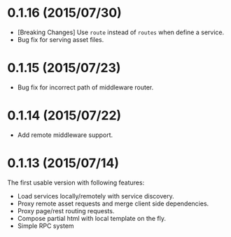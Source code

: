 0.1.16 (2015/07/30)
===================
- [Breaking Changes] Use `route` instead of `routes` when define a service.
- Bug fix for serving asset files.


0.1.15 (2015/07/23)
===================
- Bug fix for incorrect path of middleware router.


0.1.14 (2015/07/22)
===================
- Add remote middleware support.


0.1.13 (2015/07/14)
===================
The first usable version with following features:
  - Load services locally/remotely with service discovery.
  - Proxy remote asset requests and merge client side dependencies.
  - Proxy page/rest routing requests.
  - Compose partial html with local template on the fly.
  - Simple RPC system
